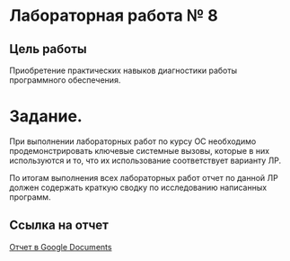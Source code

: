 # Лабораторная работа № 8

## Цель работы
Приобретение практических навыков диагностики работы программного обеспечения.

# Задание.
При выполнении лабораторных работ по курсу ОС необходимо продемонстрировать ключевые
системные вызовы, которые в них используются и то, что их использование соответствует
варианту ЛР.

По итогам выполнения всех лабораторных работ отчет по данной ЛР должен содержать краткую
сводку по исследованию написанных программ.
## Ссылка на отчет
[Отчет в Google Documents](https://docs.google.com/document/d/1Sj-Xt_14QoP9HWSYmb26Bktj_DwzL6h6/edit?usp=sharing&ouid=101030734348693683939&rtpof=true&sd=true)